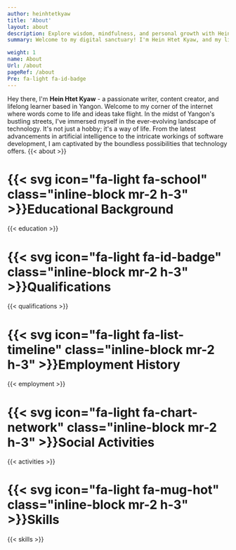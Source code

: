 ```yaml
---
author: heinhtetkyaw
title: 'About'
layout: about
description: Explore wisdom, mindfulness, and personal growth with Hein Htet Kyaw. Your journey to a more meaningful life starts here.
summary: Welcome to my digital sanctuary! I'm Hein Htet Kyaw, and my life's greatest passion is sharing wisdom. I hail from Yangon, where my journey of exploration and enlightenment began. From a young age, I've been captivated by the timeless pursuit of knowledge and the profound insights that emerge from it.

weight: 1
name: About
Url: /about
pageRef: /about
Pre: fa-light fa-id-badge
---
```


Hey there, I'm **Hein Htet Kyaw** - a passionate writer, content creator, and lifelong learner based in Yangon. Welcome to my corner of the internet where words come to life and ideas take flight. In the midst of Yangon's bustling streets, I've immersed myself in the ever-evolving landscape of technology. It's not just a hobby; it's a way of life. From the latest advancements in artificial intelligence to the intricate workings of software development, I am captivated by the boundless possibilities that technology offers.
{{< about >}}

# {{< svg icon="fa-light fa-school" class="inline-block mr-2 h-3" >}}**Educational Background**

{{< education >}}

# {{< svg icon="fa-light fa-id-badge" class="inline-block mr-2 h-3" >}}**Qualifications**

{{< qualifications >}}

# {{< svg icon="fa-light fa-list-timeline" class="inline-block mr-2 h-3" >}}**Employment History**

{{< employment >}}

# {{< svg icon="fa-light fa-chart-network" class="inline-block mr-2 h-3" >}}**Social Activities**

{{< activities >}}

# {{< svg icon="fa-light fa-mug-hot" class="inline-block mr-2 h-3" >}}**Skills**

{{< skills >}}

